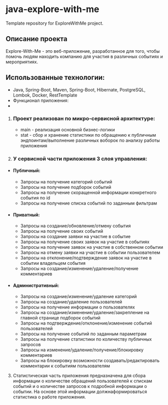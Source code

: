 # java-explore-with-me
Template repository for ExploreWithMe project.

Описание проекта
-
Explore-With-Me - это веб-приложение, разработанное для того, чтобы помочь людям находить компанию для участия в различных событиях и мероприятиях.

Использованные технологии:
-

- Java, Spring-Boot, Maven, Spring-Boot, Hibernate, PostgreSQL, Lombok, Docker, RestTemplate
- Функционал приложения:
-

1.  ### Проект реализован по микро-сервисной архитектуре:
    * main - реализация основной бизнес-логики
    * stat - сбор и хранение статистики по обращению к публичным эндпоинтам/выполнение различных воборок по
      анализу работы приложения

2.  ### У сервисной части приложения 3 слоя управления:

* #### Публичный:
    * Запросы на получение категорий событий
    * Запросы на получение подборок событий
    * Запросы на получение скоращенной информации конкретного события по id
    * Запросы на получение списка событий по заданным фильтрам
* #### Приватный:
    * Запросы на создание/обновление/отмену события
    * Запросы на получение своих событий
    * Запросы на создание заявки на участие в событие
    * Запросы на получение своих заявок на участие в событиях
    * Запросы на получение заявок на участие в собственном событии
    * Запросы на отмену заявки на участие в событии пользователем
    * Запросы на отклонение/подтверждение заявок на участие в событии владельцем события
    * Запросы на создание/изменение/удаление/получение комментариев
* #### Административный:
    * Запросы на создание/изменение/удаление категорий
    * Запросы на создание/удаление пользователей
    * Запросы на получение информации о пользователях
    * Запросы на создание/изменение/удаление/закрепление на главной странице подборок событий
    * Запросы на подтверждение/отклонение/изменение событий пользователей
    * Запросы на получение событий по заданным параметрам
    * Запросы на получение статистики по количеству публичных запросов
    * Запросы на изменение/удаление/получение/блокировку комментариев
    * Запросы на блокировку возможности создавать/редактировать комментарии к событиям пользователям

3.  Статистическая часть приложения предназначена для сбора информации о количестве обращений пользователей к спискам
    событий и о количестве запросов к подробной информации о событии. На основе этой информации
    должнаформироваться статистика о работе приложения.
